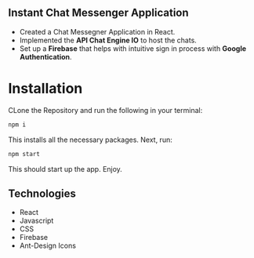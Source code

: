 ## Instant Chat Messenger Application

* Created a Chat Messegner Application in React. 
* Implemented the <b>API Chat Engine IO</b> to host the chats.
* Set up a <b>Firebase</b> that helps with intuitive sign in process with <b>Google Authentication</b>. 


# Installation

CLone the Repository and run the following in your terminal:
```bash
npm i
```

This installs all the necessary packages. Next, run:
```bash
npm start
```
This should start up the app. Enjoy. 

## Technologies
* React 
* Javascript
* CSS
* Firebase
* Ant-Design Icons
